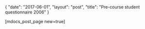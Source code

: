 {
   "date": "2017-06-01",
   "layout": "post",
   "title": "Pre-course student questionnaire 2006"
}

[mdocs_post_page new=true]